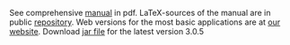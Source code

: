 See comprehensive [manual](http://opera.autosome.ru/downloads/MACRO-PERFECTOS-APE_manual.pdf) in pdf. LaTeX-sources of the manual are in public [repository](https://github.com/VorontsovIE/macro-perfectos-ape-manual).
Web versions for the most basic applications are at [our website](http://opera.autosome.ru/).
Download [jar file](https://raw.githubusercontent.com/autosome-ru/macro-perfectos-ape/master/releases/ape-3.0.5.jar) for the latest version 3.0.5
